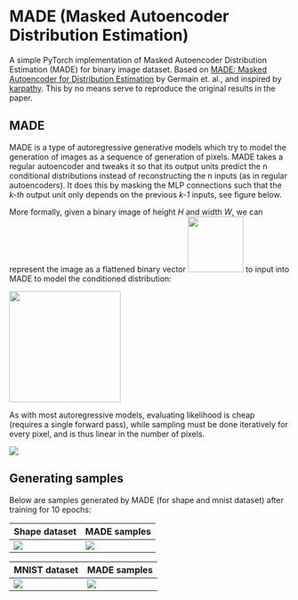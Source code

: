 # MADE (Masked Autoencoder Distribution Estimation)

A simple PyTorch implementation of Masked Autoencoder Distribution Estimation (MADE) for binary image dataset. 
Based on [MADE: Masked Autoencoder for Distribution Estimation](https://arxiv.org/abs/1502.03509) by Germain et. al., and inspired by [karpathy](https://github.com/karpathy/pytorch-made). This by no means serve to reproduce the original results in the paper.

## MADE
MADE is a type of autoregressive generative models which try to model the generation of images as a sequence of generation of pixels.
MADE takes a regular autoencoder and tweaks it so that its output units predict the n conditional distributions instead of reconstructing the n inputs (as in regular autoencoders). It does this by masking the MLP connections such that the *k-th* output unit only depends on the previous *k-1* inputs, see figure below. 

More formally, given a binary image of height *H* and width *W*, we can represent the image as a flattened binary vector <img src="https://i.imgur.com/8bl0fcG.png" width="100"/> to input into MADE to model the conditioned distribution: 

<img src="https://i.imgur.com/g5epKUJ.png" width="200"/>

As with most autoregressive models, evaluating likelihood is cheap (requires a single forward pass), while sampling must be done iteratively for every pixel, and is thus linear in the number of pixels. 

![](https://i.imgur.com/Eq9A8Hz.png)


## Generating samples
Below are samples generated by MADE (for shape and mnist dataset) after training for 10 epochs:

Shape dataset | MADE samples
:--- | :---
![](https://i.imgur.com/4iU3eDY.png) | ![](https://i.imgur.com/x7tZ3H2.png)


MNIST dataset | MADE samples
:--- | :---
![](https://i.imgur.com/mlO1TuB.png) | ![](https://i.imgur.com/d9kQWV7.png)

